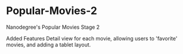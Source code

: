 # Popular-Movies-2

Nanodegree's Popular Movies Stage 2


Added Features
Detail view for each movie, allowing users to 'favorite' movies, and adding a tablet layout.